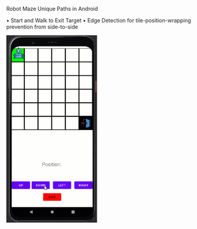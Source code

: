 Robot Maze Unique Paths in Android</br>

• Start and Walk to Exit Target
• Edge Detection for tile-position-wrapping prevention from side-to-side

<img src="RobotMaze.gif" width="240">
